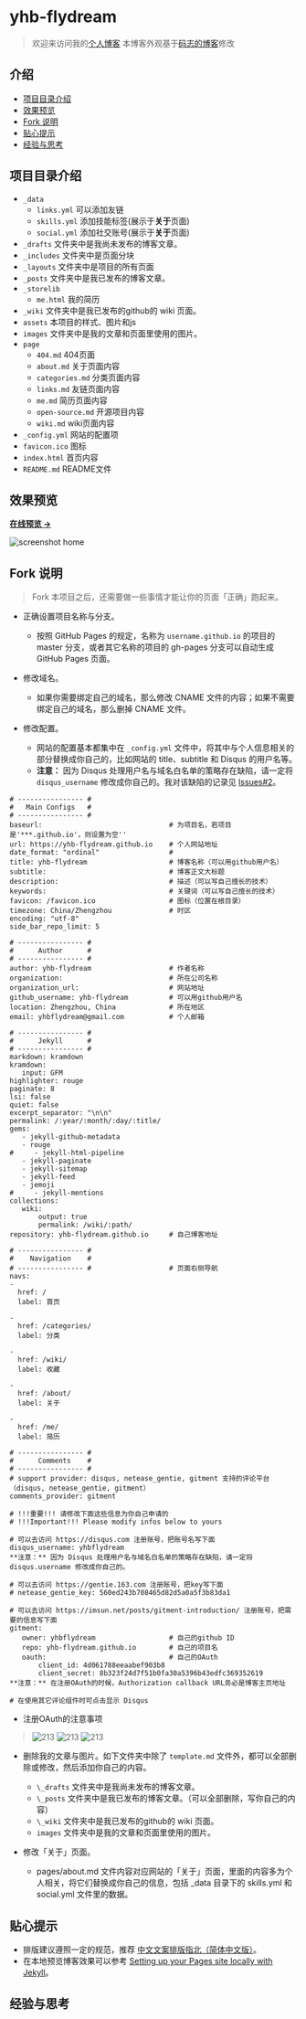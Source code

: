 # yhb-flydream

> 欢迎来访问我的[个人博客](https://yhb-flydream.github.io/)
> 本博客外观基于[码志的博客](http://mazhuang.org/)修改

## 介绍

- [项目目录介绍](#项目目录介绍)
- [效果预览](#效果预览)
- [Fork 说明](#fork-说明)
- [贴心提示](#贴心提示)
- [经验与思考](#经验与思考)

## 项目目录介绍
- `_data` 
  - `links.yml` 可以添加友链
  - `skills.yml` 添加技能标签(展示于**关于**页面)
  - `social.yml` 添加社交账号(展示于**关于**页面)
- `_drafts` 文件夹中是我尚未发布的博客文章。
- `_includes` 文件夹中是页面分块
- `_layouts` 文件夹中是项目的所有页面
- `_posts` 文件夹中是我已发布的博客文章。
- `_storelib`
  - `me.html` 我的简历
- `_wiki` 文件夹中是我已发布的github的 wiki 页面。
- `assets` 本项目的样式、图片和js
- `images` 文件夹中是我的文章和页面里使用的图片。
- `page`
  - `404.md` 404页面
  - `about.md` 关于页面内容
  - `categories.md` 分类页面内容
  - `links.md` 友链页面内容
  - `me.md` 简历页面内容
  - `open-source.md` 开源项目内容
  - `wiki.md` wiki页面内容
- `_config.yml` 网站的配置项
- `favicon.ico` 图标
- `index.html` 首页内容
- `README.md` README文件


## 效果预览

**[在线预览 &rarr;](https://yhb-flydream.github.io/)**

![screenshot home](/images/blog-sreen.png)

## Fork 说明

> Fork 本项目之后，还需要做一些事情才能让你的页面「正确」跑起来。

- 正确设置项目名称与分支。
  - 按照 GitHub Pages 的规定，名称为 `username.github.io` 的项目的 master 分支，或者其它名称的项目的 gh-pages 分支可以自动生成 GitHub Pages 页面。

- 修改域名。
  - 如果你需要绑定自己的域名，那么修改 CNAME 文件的内容；如果不需要绑定自己的域名，那么删掉 CNAME 文件。

- 修改配置。
  - 网站的配置基本都集中在 `_config.yml` 文件中，将其中与个人信息相关的部分替换成你自己的，比如网站的 title、subtitle 和 Disqus 的用户名等。
  - **注意：** 因为 Disqus 处理用户名与域名白名单的策略存在缺陷，请一定将 `disqus_username` 修改成你自己的。我对该缺陷的记录见 [Issues#2][3]。

```
# ---------------- #
#   Main Configs   #
# ---------------- #
baseurl:                               # 为项目名，若项目是'***.github.io'，则设置为空''
url: https://yhb-flydream.github.io    # 个人网站地址
date_format: "ordinal"                 # 
title: yhb-flydream                    # 博客名称（可以用github用户名）
subtitle:                              # 博客正文大标题
description:                           # 描述（可以写自己擅长的技术）
keywords:                              # 关键词（可以写自己擅长的技术）
favicon: /favicon.ico                  # 图标（位置在根目录）
timezone: China/Zhengzhou              # 时区
encoding: "utf-8"
side_bar_repo_limit: 5

# ---------------- #
#      Author      #
# ---------------- #
author: yhb-flydream                   # 作者名称
organization:                          # 所在公司名称
organization_url:                      # 网站地址
github_username: yhb-flydream          # 可以用github用户名
location: Zhengzhou, China             # 所在地区
email: yhbflydream@gmail.com           # 个人邮箱

# ---------------- #
#      Jekyll      #
# ---------------- #
markdown: kramdown
kramdown:
   input: GFM
highlighter: rouge
paginate: 8
lsi: false
quiet: false
excerpt_separator: "\n\n"
permalink: /:year/:month/:day/:title/
gems:
   - jekyll-github-metadata
   - rouge
#     - jekyll-html-pipeline
   - jekyll-paginate
   - jekyll-sitemap
   - jekyll-feed
   - jemoji
#     - jekyll-mentions
collections:
   wiki:
       output: true
       permalink: /wiki/:path/
repository: yhb-flydream.github.io     # 自己博客地址

# ---------------- #
#    Navigation    #
# ---------------- #                   # 页面右侧导航
navs:
-
  href: /
  label: 首页

-
  href: /categories/
  label: 分类

-
  href: /wiki/
  label: 收藏

-
  href: /about/
  label: 关于

-
  href: /me/
  label: 简历

# ---------------- #
#      Comments    #
# ---------------- #
# support provider: disqus, netease_gentie, gitment 支持的评论平台（disqus, netease_gentie, gitment）
comments_provider: gitment

# !!!重要!!! 请修改下面这些信息为你自己申请的
# !!!Important!!! Please modify infos below to yours

# 可以去访问 https://disqus.com 注册账号，把账号名写下面
disqus_username: yhbflydream
**注意：** 因为 Disqus 处理用户名与域名白名单的策略存在缺陷，请一定将 disqus.username 修改成你自己的。

# 可以去访问 https://gentie.163.com 注册账号，把key写下面
# netease_gentie_key: 560ed243b708465d82d5a0a5f3b83da1

# 可以去访问 https://imsun.net/posts/gitment-introduction/ 注册账号，把需要的信息写下面
gitment:
   owner: yhbflydream                  # 自己的github ID
   repo: yhb-flydream.github.io        # 自己的项目名
   oauth:                              # 自己的OAuth
       client_id: 4d061788eeaabef903b8
       client_secret: 8b323f24d7f51b0fa30a5396b43edfc369352619
**注意：** 在注册OAuth的时候，Authorization callback URL务必是博客主页地址

# 在使用其它评论组件时可点击显示 Disqus
```
- 注册OAuth的注意事项

> ![213](/images/blog/2017-07-08_1.png)
> ![213](/images/blog/2017-07-08_2.png)
> ![213](/images/blog/2017-07-08_3.png)

- 删除我的文章与图片。如下文件夹中除了 `template.md` 文件外，都可以全部删除或修改，然后添加你自己的内容。

  - `\_drafts` 文件夹中是我尚未发布的博客文章。
  - `\_posts` 文件夹中是我已发布的博客文章。（可以全部删除，写你自己的内容）
  - `\_wiki` 文件夹中是我已发布的github的 wiki 页面。
  - `images` 文件夹中是我的文章和页面里使用的图片。

- 修改「关于」页面。
  - pages/about.md 文件内容对应网站的「关于」页面，里面的内容多为个人相关，将它们替换成你自己的信息，包括 \_data 目录下的 skills.yml 和 social.yml 文件里的数据。

## 贴心提示

- 排版建议遵照一定的规范，推荐 [中文文案排版指北（简体中文版）][1]。
- 在本地预览博客效果可以参考 [Setting up your Pages site locally with Jekyll][2]。

## 经验与思考


[1]: https://github.com/mzlogin/chinese-copywriting-guidelines
[2]: https://help.github.com/articles/setting-up-your-pages-site-locally-with-jekyll/
[3]: https://github.com/mzlogin/mzlogin.github.io/issues/2
